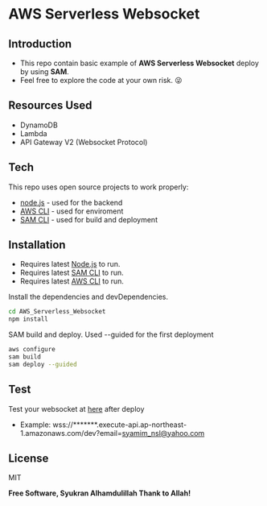 # AWS Serverless Websocket 
## Introduction 
- This repo contain basic example of **AWS Serverless Websocket** deploy by using **SAM**. 
- Feel free to explore the code at your own risk. :stuck_out_tongue_winking_eye:

## Resources Used
- DynamoDB
- Lambda
- API Gateway V2 (Websocket Protocol)

## Tech
This repo uses open source projects to work properly:
- [node.js] - used for the backend
- [AWS CLI] - used for enviroment
- [SAM CLI] - used for build and deployment

## Installation
- Requires latest [Node.js][node.js] to run.
- Requires latest [SAM CLI][SAM CLI] to run.
- Requires latest [AWS CLI][AWS CLI] to run.

Install the dependencies and devDependencies.
```sh
cd AWS_Serverless_Websocket
npm install
```
SAM build and deploy. Used --guided for the first deployment
```sh
aws configure
sam build
sam deploy --guided
```

## Test
Test your websocket at [here][Websocketking] after deploy
- Example: wss://*******.execute-api.ap-northeast-1.amazonaws.com/dev?email=syamim_nsl@yahoo.com

## License

MIT

**Free Software, Syukran Alhamdulillah Thank to Allah!**

   [node.js]: <http://nodejs.org>
   [SAM CLI]: <https://docs.aws.amazon.com/serverless-application-model/latest/developerguide/serverless-sam-cli-install.html>
   [AWS CLI]: <https://docs.aws.amazon.com/cli/latest/userguide/install-cliv2.html>
   [Websocketking]: <https://websocketking.com/>